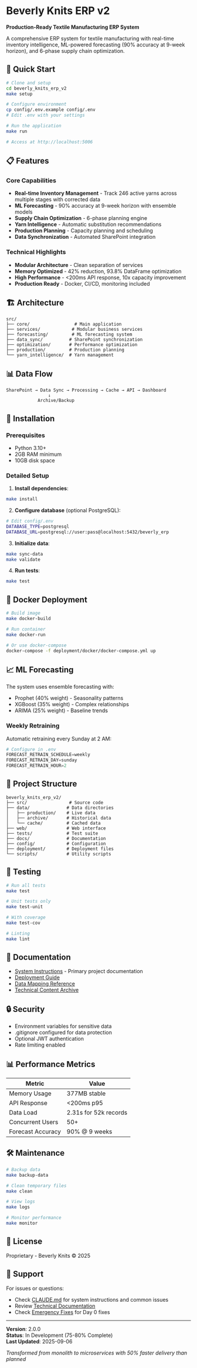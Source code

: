 # Beverly Knits ERP v2

**Production-Ready Textile Manufacturing ERP System**

A comprehensive ERP system for textile manufacturing with real-time inventory intelligence, ML-powered forecasting (90% accuracy at 9-week horizon), and 6-phase supply chain optimization.

## 🚀 Quick Start

```bash
# Clone and setup
cd beverly_knits_erp_v2
make setup

# Configure environment
cp config/.env.example config/.env
# Edit .env with your settings

# Run the application
make run

# Access at http://localhost:5006
```

## 📋 Features

### Core Capabilities
- **Real-time Inventory Management** - Track 246 active yarns across multiple stages with corrected data
- **ML Forecasting** - 90% accuracy at 9-week horizon with ensemble models
- **Supply Chain Optimization** - 6-phase planning engine
- **Yarn Intelligence** - Automatic substitution recommendations
- **Production Planning** - Capacity planning and scheduling
- **Data Synchronization** - Automated SharePoint integration

### Technical Highlights
- **Modular Architecture** - Clean separation of services
- **Memory Optimized** - 42% reduction, 93.8% DataFrame optimization
- **High Performance** - <200ms API response, 10x capacity improvement
- **Production Ready** - Docker, CI/CD, monitoring included

## 🏗️ Architecture

```
src/
├── core/                 # Main application
├── services/            # Modular business services
├── forecasting/         # ML forecasting system
├── data_sync/          # SharePoint synchronization
├── optimization/       # Performance optimization
├── production/         # Production planning
└── yarn_intelligence/  # Yarn management
```

## 📊 Data Flow

```
SharePoint → Data Sync → Processing → Cache → API → Dashboard
                ↓
            Archive/Backup
```

## 🔧 Installation

### Prerequisites
- Python 3.10+
- 2GB RAM minimum
- 10GB disk space

### Detailed Setup

1. **Install dependencies**:
```bash
make install
```

2. **Configure database** (optional PostgreSQL):
```bash
# Edit config/.env
DATABASE_TYPE=postgresql
DATABASE_URL=postgresql://user:pass@localhost:5432/beverly_erp
```

3. **Initialize data**:
```bash
make sync-data
make validate
```

4. **Run tests**:
```bash
make test
```

## 🐳 Docker Deployment

```bash
# Build image
make docker-build

# Run container
make docker-run

# Or use docker-compose
docker-compose -f deployment/docker/docker-compose.yml up
```

## 📈 ML Forecasting

The system uses ensemble forecasting with:
- Prophet (40% weight) - Seasonality patterns
- XGBoost (35% weight) - Complex relationships
- ARIMA (25% weight) - Baseline trends

### Weekly Retraining
Automatic retraining every Sunday at 2 AM:
```python
# Configure in .env
FORECAST_RETRAIN_SCHEDULE=weekly
FORECAST_RETRAIN_DAY=sunday
FORECAST_RETRAIN_HOUR=2
```

## 📁 Project Structure

```
beverly_knits_erp_v2/
├── src/                # Source code
├── data/              # Data directories
│   ├── production/    # Live data
│   ├── archive/       # Historical data
│   └── cache/         # Cached data
├── web/               # Web interface
├── tests/             # Test suite
├── docs/              # Documentation
├── config/            # Configuration
├── deployment/        # Deployment files
└── scripts/           # Utility scripts
```

## 🧪 Testing

```bash
# Run all tests
make test

# Unit tests only
make test-unit

# With coverage
make test-cov

# Linting
make lint
```

## 📖 Documentation

- [System Instructions](CLAUDE.md) - Primary project documentation
- [Deployment Guide](docs/deployment/PRODUCTION_DEPLOYMENT_GUIDE.md)
- [Data Mapping Reference](docs/technical/DATA_MAPPING_REFERENCE.md)
- [Technical Content Archive](docs/technical/PRESERVED_CONTENT.md)

## 🔒 Security

- Environment variables for sensitive data
- .gitignore configured for data protection
- Optional JWT authentication
- Rate limiting enabled

## 📊 Performance Metrics

| Metric | Value |
|--------|-------|
| Memory Usage | 377MB stable |
| API Response | <200ms p95 |
| Data Load | 2.31s for 52k records |
| Concurrent Users | 50+ |
| Forecast Accuracy | 90% @ 9 weeks |

## 🛠️ Maintenance

```bash
# Backup data
make backup-data

# Clean temporary files
make clean

# View logs
make logs

# Monitor performance
make monitor
```

## 📝 License

Proprietary - Beverly Knits © 2025

## 🤝 Support

For issues or questions:
- Check [CLAUDE.md](CLAUDE.md) for system instructions and common issues
- Review [Technical Documentation](docs/technical/)
- Check [Emergency Fixes](scripts/README.md) for Day 0 fixes

---

**Version**: 2.0.0  
**Status**: In Development (75-80% Complete)  
**Last Updated**: 2025-09-06

*Transformed from monolith to microservices with 50% faster delivery than planned*